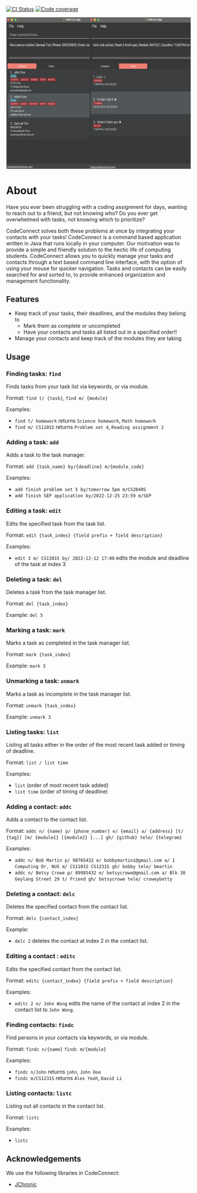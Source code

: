 [![CI Status](https://github.com/AY2223S1-CS2103T-T14-2/tp/actions/workflows/gradle.yml/badge.svg)](https://github.com/AY2223S1-CS2103T-T14-2/tp/actions/workflows/gradle.yml)
[![Code coverage](https://codecov.io/gh/AY2223S1-CS2103T-T14-2/tp/branch/master/graph/badge.svg?token=HGCQQ52YOS)](https://codecov.io/gh/AY2223S1-CS2103T-T14-2/tp)

![Ui](docs/images/Ui.png)

# About

Have you ever been struggling with a coding assignment for days, wanting to reach out to a friend, but not knowing who?
Do you ever get overwhelmed with tasks, not knowing which to prioritize?

CodeConnect solves both these problems at once by integrating your contacts with your tasks! CodeConnect is a command based application written in Java that runs locally in your computer. Our motivation was to provide a simple and friendly solution to the hectic life of computing students.
CodeConnect allows you to quickly manage your tasks and contacts through a text based command line interface, with the option of using your mouse for quicker navigation. Tasks and contacts can be easily searched for and sorted to, to provide enhanced organization and management functionality.

## Features

* Keep track of your tasks, their deadlines, and the modules they belong to
  * Mark them as complete or uncompleted
  * Have your contacts and tasks all listed out in a specified order!!
* Manage your contacts and keep track of the modules they are taking

## Usage


### Finding tasks: `find`

Finds tasks from your task list via keywords, or via module.

Format:
`find t/ {task}`, `find m/ {module}`

Examples:
* `find t/ homework` returns `Science homework`, `Math homework`
* `find m/ CS1101S` returns `Problem set 4`, `Reading assignment 2`

### Adding a task: `add`

Adds a task to the task manager.

Format:
`add {task_name} by/{deadline} m/{module_code}`

Examples:
* `add finish problem set 5 by/tomorrow 5pm m/CS2040S`
* `add finish SEP application by/2022-12-25 23:59 m/SEP`

### Editing a task: `edit`

Edits the specified task from the task list.

Format: `edit {task_index} {field prefix + field description}`

Examples:
* `edit 3 m/ CS1101S by/ 2022-12-12 17:00` edits the module and deadline of the task at index 3

### Deleting a task: `del`

Deletes a task from the task manager list.

Format:
`del {task_index}`

Example:
`del 5`

### Marking a task: `mark`

Marks a task as completed in the task manager list.

Format:
`mark {task_index}`

Example:
`mark 3`

### Unmarking a task: `unmark`

Marks a task as incomplete in the task manager list.

Format:
`unmark {task_index}`

Example:
`unmark 3`

### Listing tasks: `list`

Listing all tasks either in the order of the most recent task added or timing of deadline.

Format:
`list / list time`

Examples:
* `list` (order of most recent task added)
* `list time` (order of timing of deadline)

### Adding a contact: `addc`

Adds a contact to the contact list.

Format: `addc n/ {name} p/ {phone_number} e/ {email} a/ {address} [t/ {tag}] [m/ {module1} [{module2} ]...] gh/ {github} tele/ {telegram}`

Examples:
* `addc n/ Bob Martin p/ 98765432 e/ bobbymartini@gmail.com a/ 1 Computing Dr, NUS m/ CS1101S CS1231S gh/ bobby tele/ bmartin`
* `addc n/ Betsy Crowe p/ 89985432 e/ betsycrowe@gmail.com a/ Blk 30 Geylang Street 29 t/ Friend gh/ betsycrowe tele/ croweybetty`

### Deleting a contact: `delc`

Deletes the specified contact from the contact list.

Format: `delc {contact_index}`

Example:
* `delc 2` deletes the contact at index 2 in the contact list.

### Editing a contact : `editc`

Edits the specified contact from the contact list.

Format: `editc {contact_index} {field prefix + field description}`

Examples:
* `editc 2 n/ John Wong` edits the name of the contact at index 2 in the contact list to `John Wong`.

### Finding contacts: `findc`

Find persons in your contacts via keywords, or via module.

Format:
`findc n/{name}` `findc m/{module}`

Examples:
* `findc n/John` returns `john`, `John Doe`
* `findc m/CS1231S` returns `Alex Yeoh`, `David Li`

### Listing contacts: `listc`

Listing out all contacts in the contact list.

Format:
`listc`

Examples:
* `listc`

## Acknowledgements

We use the following libraries in CodeConnect:

* [JChronic](https://mvnrepository.com/artifact/com.rubiconproject.oss/jchronic)
